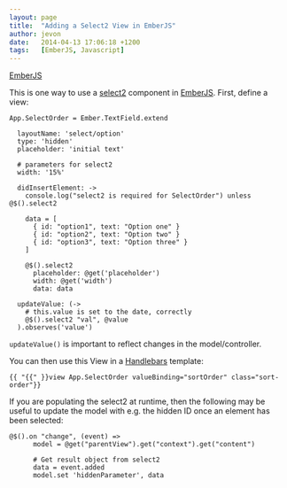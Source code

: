 ```yaml
---
layout: page
title:  "Adding a Select2 View in EmberJS"
author: jevon
date:   2014-04-13 17:06:18 +1200
tags:   [EmberJS, Javascript]
---
```


[EmberJS](EmberJS.md)

This is one way to use a [select2](select2.md) component in [EmberJS](EmberJS.md). First, define a view:

```
App.SelectOrder = Ember.TextField.extend

  layoutName: 'select/option'
  type: 'hidden'
  placeholder: 'initial text'

  # parameters for select2
  width: '15%'

  didInsertElement: ->
    console.log("select2 is required for SelectOrder") unless @$().select2

    data = [
      { id: "option1", text: "Option one" }
      { id: "option2", text: "Option two" }
      { id: "option3", text: "Option three" }
    ]

    @$().select2
      placeholder: @get('placeholder')
      width: @get('width')
      data: data

  updateValue: (->
    # this.value is set to the date, correctly
    @$().select2 "val", @value
  ).observes('value')
```

`updateValue()` is important to reflect changes in the model/controller.

You can then use this View in a [Handlebars](handlebars.md) template:

```
{{ "{{" }}view App.SelectOrder valueBinding="sortOrder" class="sort-order"}}
```

If you are populating the select2 at runtime, then the following may be useful to update the model with e.g. the hidden ID once an element has been selected:

```
@$().on "change", (event) =>
      model = @get("parentView").get("context").get("content")

      # Get result object from select2
      data = event.added
      model.set 'hiddenParameter', data
```
